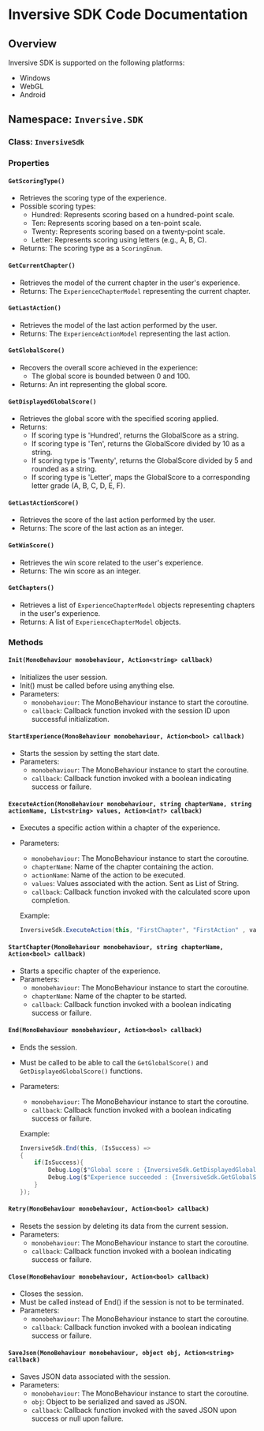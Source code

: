 # Inversive SDK Code Documentation

## Overview

Inversive SDK is supported on the following platforms:

- Windows
- WebGL
- Android

## Namespace: `Inversive.SDK`

### Class: `InversiveSdk`

### Properties

#### `GetScoringType()`
- Retrieves the scoring type of the experience.
- Possible scoring types:
    - Hundred: Represents scoring based on a hundred-point scale.
    - Ten: Represents scoring based on a ten-point scale.
    - Twenty: Represents scoring based on a twenty-point scale.
    - Letter: Represents scoring using letters (e.g., A, B, C).
- Returns: The scoring type as a `ScoringEnum`.

#### `GetCurrentChapter()`
- Retrieves the model of the current chapter in the user's experience.
- Returns: The `ExperienceChapterModel` representing the current chapter.

#### `GetLastAction()`
- Retrieves the model of the last action performed by the user.
- Returns: The `ExperienceActionModel` representing the last action.

#### `GetGlobalScore()`
- Recovers the overall score achieved in the experience:
  - The global score is bounded between 0 and 100.
- Returns: An int representing the global score.

#### `GetDisplayedGlobalScore()`
- Retrieves the global score with the specified scoring applied.
- Returns:
    - If scoring type is 'Hundred', returns the GlobalScore as a string.
    - If scoring type is 'Ten', returns the GlobalScore divided by 10 as a string.
    - If scoring type is 'Twenty', returns the GlobalScore divided by 5 and rounded as a string.
    - If scoring type is 'Letter', maps the GlobalScore to a corresponding letter grade (A, B, C, D, E, F).

#### `GetLastActionScore()`
- Retrieves the score of the last action performed by the user.
- Returns: The score of the last action as an integer.

#### `GetWinScore()`
- Retrieves the win score related to the user's experience.
- Returns: The win score as an integer.

#### `GetChapters()`
- Retrieves a list of `ExperienceChapterModel` objects representing chapters in the user's experience.
- Returns: A list of `ExperienceChapterModel` objects.

### Methods

#### `Init(MonoBehaviour monobehaviour, Action<string> callback)`
- Initializes the user session.
- Init() must be called before using anything else.
- Parameters:
    - `monobehaviour`: The MonoBehaviour instance to start the coroutine.
    - `callback`: Callback function invoked with the session ID upon successful initialization.

#### `StartExperience(MonoBehaviour monobehaviour, Action<bool> callback)`
- Starts the session by setting the start date.
- Parameters:
    - `monobehaviour`: The MonoBehaviour instance to start the coroutine.
    - `callback`: Callback function invoked with a boolean indicating success or failure.

#### `ExecuteAction(MonoBehaviour monobehaviour, string chapterName, string actionName, List<string> values, Action<int?> callback)`
- Executes a specific action within a chapter of the experience.
- Parameters:
    - `monobehaviour`: The MonoBehaviour instance to start the coroutine.
    - `chapterName`: Name of the chapter containing the action.
    - `actionName`: Name of the action to be executed.
    - `values`: Values associated with the action. Sent as List of String.
    - `callback`: Callback function invoked with the calculated score upon completion.

    Example:
    ```csharp
    InversiveSdk.ExecuteAction(this, "FirstChapter", "FirstAction" , values, (x) => { Debug.Log($"Action score : {x}"); });
    ```

#### `StartChapter(MonoBehaviour monobehaviour, string chapterName, Action<bool> callback)`
- Starts a specific chapter of the experience.
- Parameters:
    - `monobehaviour`: The MonoBehaviour instance to start the coroutine.
    - `chapterName`: Name of the chapter to be started.
    - `callback`: Callback function invoked with a boolean indicating success or failure.

#### `End(MonoBehaviour monobehaviour, Action<bool> callback)`
- Ends the session.
- Must be called to be able to call the `GetGlobalScore()` and `GetDisplayedGlobalScore()` functions.
- Parameters:
    - `monobehaviour`: The MonoBehaviour instance to start the coroutine.
    - `callback`: Callback function invoked with a boolean indicating success or failure.

    Example:
    ```csharp
    InversiveSdk.End(this, (IsSuccess) =>
    {
        if(IsSuccess){
            Debug.Log($"Global score : {InversiveSdk.GetDisplayedGlobalScore()}");
            Debug.Log($"Experience succeeded : {InversiveSdk.GetGlobalScore() >= InversiveSdk.GetWinScore()}");
        }
    });
    ```

#### `Retry(MonoBehaviour monobehaviour, Action<bool> callback)`
- Resets the session by deleting its data from the current session.
- Parameters:
    - `monobehaviour`: The MonoBehaviour instance to start the coroutine.
    - `callback`: Callback function invoked with a boolean indicating success or failure.

#### `Close(MonoBehaviour monobehaviour, Action<bool> callback)`
- Closes the session.
- Must be called instead of End() if the session is not to be terminated.
- Parameters:
    - `monobehaviour`: The MonoBehaviour instance to start the coroutine.
    - `callback`: Callback function invoked with a boolean indicating success or failure.

#### `SaveJson(MonoBehaviour monobehaviour, object obj, Action<string> callback)`
 - Saves JSON data associated with the session.
 - Parameters:
    - `monobehaviour`: The MonoBehaviour instance to start the coroutine.
    - `obj`: Object to be serialized and saved as JSON.
    - `callback`: Callback function invoked with the saved JSON upon success or null upon failure.